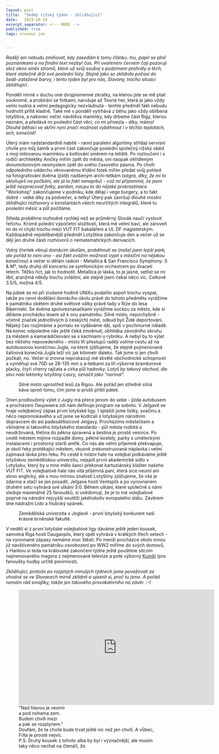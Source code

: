 ```yaml
---
layout: post
title:  "Sedmý rižský týden - zklidňující"
date:   2019-10-19
excerpt_separator: <!-- MORE -->
published: true
tags: erasmus joe


---
```


<p class="intro"><i><span class="dropcap">R</span>aději ani nebudu zmiňovat, kdy zasedám k tomu článku. Inu, papír se plnil poznámkami a na finální text nezbyl čas. Při uvařeném černém čaji pozoruji skrz okno směs stromů, které už svůj souboj s podzimem prohrály a těch, které statečně drží své poslední listy. Stejně jako se zklidnilo počasí do šedě-zatažené barvy, i tento týden byl pro nás, Slovany, trochu situaci zklidňující.</i></p>

<!-- MORE -->

Pondělí mírně v duchu oné dvojpísmenné zkratky, na kterou jste se mě ptali soukromě, a probírání se fotkami, narušuje až Teorie her, která je jako vždy velmi nudná a velmi pedagogicky nezvládnutá - tenhle předmět fakt nebudu hodnotit příliš kladně. Také mě v pondělí vytrhává z běhu jako vždy oblíbená lotyština, a nakonec večer návštěva maminky, kdy drbeme část Rigy, kterou neznám, a předává mi poslední část věcí, co mi přivezla - díky, mámo! _Dlouhé běhací ve skříni nyní značí možnost vyběhnout i v těchto teplotách, ach, konečně!_

Úterý mám nadstandardně nabité - ranní paralelní algoritmy střídají servisní chvíle pro můj šatník a první část zakončuje poslední společný rižský oběd s mojí milovanou maminkou a boltování směrem na letiště. Po rozloučení i s rodiči architektky Aničky mířím zpět do města, oni naopak okřídleným dvoumotorovým nesmyslem zpět do svého časového pásma. Po chvíli odpoledního oddechu věnovanému třídění fotek mířím předat svůj pohled na fotografování dvěma (jistě) nadšeným archi-tetkám (_ségra, díky, že mi to skloňuješ na počkání, ale já to fakt nenapíšu_) - _což mi připomíná, že jsem ještě nezpracoval fotky, pardon, nacpu to do nějaké prokrastinace._ "Workshop" zakončujeme v podniku, kde dělají i vege burgery, a to fakt dobré - velké díky za podvečer, a-tetky! Úterý pak završují dlouhé mostní zklidňující rozhovory o konstantách všech neurčitých integrálů, které tu poslední měsíc a půl počítáme.

Středa proběhne rozhodně rychleji než se průměrný Slovák naučí vyslovit řeřichu. Kromě polední výpočetní složitosti, která mě velmi baví, ale zároveň mi do ní chybí trochu mezi VUT FIT bakalářem a UL DF magisterským. Každopádně nejoblíbenější předmět Lotyština zakončuje den a večer už se dějí jen druhé části rozhovorů o nematematických derivacích.

Volný čtvrtek věnuji domácím úkolům, proběhnutí se (_našel jsem lepší park, ale pořád to není ono - asi fakt zvážím možnost vyjet s měsíční na nějakou konečnou_) a večer si dělám radost - Metallica & San Francisco Symphony: S & M², tedy druhý díl koncertu se symfonickým orchestrem po dvaceti letech.  Těžko říct, jak to hodnotit. Metallica je láska, to je jasné, setlist se mi líbil, aranžmá někdy trochu zvláštní, ale stejně jsem čekal něco víc. Celkově 3.5/5, možná 4/5.

Na pátek se mi při zrušené hodině UNIXu podařilo aspoň trochu vyspat, takže po ranní dodělání domácího úkolu právě do tohoto předmětu vyrážíme k památníku obětem druhé světové války právě tady v Rize do lesa Biķernieki. Se dvěma spolureznasačkami vyrážíme sockou za město, kde si děláme procházku lesem až k onu památníku. Silné místo, nepochybně - včetně značek jednotlivých (i českých) měst, odkud byli Židé deportování. Nějaký čas rozjímáme a pomalu se vydáváme dál, spíš v pochmurné náladě. Na konec odpoledne nás ještě čeká zmoknutí, obhlídka závodního okruhu za městem a kamarádíčkování se s kachnami u rybníku. A nebyl by to výlet bez něčeho nepovedeného - místo tří přestupů raději volíme cestu až na autobusovou konečnou Jugla, na které zjišťujeme, že stejně pojmenovaná šalinová konečná Jugla leží víc jak kilometr daleko. Tak jsme si jen chvíli počkali, no. Večer si zrovna neprokazuji mé skvělé obchodnické schopnosti a vyměňuji své 70D se 28-135 mm s a-tetkami za tři výborné bramborové placky, čtyři cherry rajčata a cirka půl hadovky. _Lotyš by takový obchod, dle slov naší lektorky lotyštiny Laury, označil jako "normal"._

 <figure>
 <img src="{{ site.baseurl }}/assets/img/IMG_0108.jpg" alt="" class="img-center"> 
   <figcaption>Silné místo uprostřed lesů za Rigou. Ale pořád jen středně silná káva oproti tomu, čím jsme si prošli příští pátek.</figcaption>
 </figure>

Onen prodloužený výlet z Jugly má přece jenom do sebe - jízda autobusem a procházení Лицокнига zdi nám definuje program na sobotu. V Jelgavě  se hraje volejbalový zápas první lotyšské ligy. I splašili jsme lístky, svačinu a něco nepromokavého a už jsme se kodrcali s lotyšským národním dopravcem do asi padesátitisícové Jelgavy. Procházíme městečkem a všímáme si takového lotyšského standardu - půl města rozbitá a neudržovaná, třetina do pěkna spravená a šestina je prostě vesnice. Po cestě městem míjíme rozpadlé domy, pěkné kostely, parky s uměleckými instalacemi i prostorný starší amfík. Co nás ale velmi příjemně překvapuje, je okolí řeky protékající městem, vkusně zrekonstruovaná náplavka i velmi zajímavá lávka přes řeku. Po cestě k místní hale na volejbal potkáváme ještě lotyšskou zemědělskou univerzitu, nejspíš první akademické sídlo v Lotyšsku, který by u mne mělo šanci překonat kartuziánský klášter našeho VUT FIT. Ve volejbalové hale nás vítá příjemná paní, která sice neumí ani slovo anglicky, ale s mou mírnou znalostí Lotyštiny zjišťujeme, že vše je zdarma a stačí se jen posadit. Jelgava hostí Ventspils a po vyrovnaném druhém setu vyhrává své utkání 3:0. Během utkání, které společně s námi sleduje maximálně 25 fanoušků, si uvědomuji, že je to mé volejbalové poprvé na národní nejvyšší soutěži jakéhokoliv evropského státu. Závěrem dne nádražní Lido a hluboký spánek. 

 <figure>
 <img src="{{ site.baseurl }}/assets/img/IMG_1073.JPG" alt="" class="img-center"> 
   <figcaption>Zemědělská univerzita v Jeglavě - první lotyšský konkurent naší krásné brněnské fakultě.</figcaption>
 </figure>

V neděli si z první lotyšské volejbalové ligy dáváme ještě jeden kousek, samotná Riga hostí Daugavpils, který opět vyhrává v krátkých třech setech - na vyrovnané zápasy nemáme moc štěstí. Po menší procházce okolo mnou již navštíveného památníku osvobození po WW2 míříme do svých domovů, s Hankou si teda na královské zakončení týdne ještě pouštíme sitcom nejmenovaného magora z nejmenované televize a poté výborný [Kumšt](https://www.youtube.com/watch?v=aOERKhezW04) (pro fanoušky hudby určitě povinnost).      

_Zklidňující, protože po rozjetých minulých týdnech jsme považovali za vhodné se ve Slovanech mírně zklidnit a ujasnit si, proč tu jsme. A pořád nemám rád smajlíky, takže jen takového provokativního na závěr. :-)_   

<figure>
	<iframe width="610" height="360" class="img-center d-block"
	src="https://www.youtube.com/embed/c9dFhwySpjw"
	frameborder="0"></iframe>
	<figcaption>
		"Nad hlavou je vesmír <br>
        a pod nohama zem. <br>
        Budem chvíli mezi <br>
        a pak se rozplynem." <br>
        Doufám, že ta chvíle bude trvat ještě víc než jen chvíli. A vůbec, FiXa je prostě nejvíc. <br>
        P.S. Druhý kousek z tohoto alba by byl i význačnější, ale musím taky něco nechat na čtenáři, že.   
	</figcaption>
</figure>